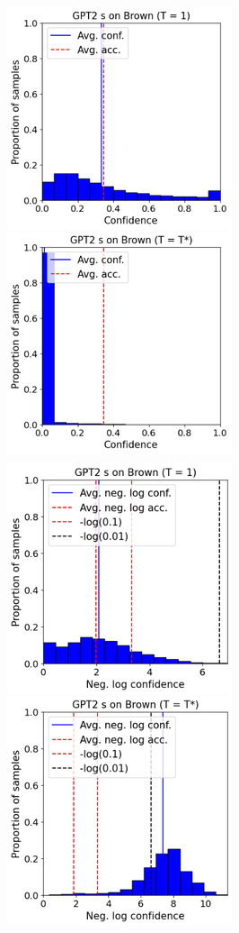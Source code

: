 
<p align="center">
  <img src="conf_histo_GPT2s_Brown_normalbinning_T=1.png" alt="figa" width="400"/>
  <img src="conf_histo_GPT2s_Brown_normalbinning_T=T'.png" alt="figb" width="400"/>
</p>

<p align="center">
  <img src="conf_histo_GPT2s_Brown_logbinning_T=1.png" alt="figa" width="400"/>
  <img src="conf_histo_GPT2s_Brown_logbinning_T=T'.png" alt="figb" width="400"/>
</p>
